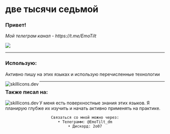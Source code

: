 <h1 align="left">две тысячи седьмой</h1>
<h3>Привет!</h3>
<p>
<i>Мой телеграм канал - https://t.me/EmoTilt</i>
</p>
<img src="https://count.getloli.com/get/@:EmoTilt?theme=asoul">
<hr>
<h3>Использую:</h3>
<p>Активно пишу на этих языках и использую перечисленные технологии</p>
<img src="https://skillicons.dev/icons?i=js,ts,react,tailwind,html,css,docker,nginx,arch,vim&perline=6&theme=dark" align="left" alt="skillicons.dev">
<hr>
<h3>Также писал на:</h3>
<img src="https://skillicons.dev/icons?i=java,python,cs&perline=6&theme=dark" align="left" alt="skillicons.dev">
<p>У меня есть поверхностные знания этих языков. Я планирую глубже их изучить и начать активно применять на практике.</p>
<div align="center">
    
    Связаться со мной можно через:
    • Телеграмм: @EmoTilt_dm
    • Дискорд: 2o07
</div>
